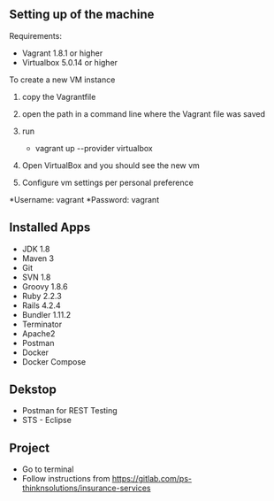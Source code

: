 ## Setting up of the machine

Requirements: 
* Vagrant 1.8.1 or higher
* Virtualbox 5.0.14 or higher




To create a new VM instance
1. copy the Vagrantfile
2. open the path in a command line where the Vagrant file was saved
3. run
    * vagrant up --provider virtualbox

4. Open VirtualBox and you should see the new vm
5. Configure vm settings per personal preference

*Username: vagrant
*Password: vagrant

## Installed Apps

* JDK 1.8
* Maven 3
* Git
* SVN 1.8
* Groovy 1.8.6
* Ruby 2.2.3
* Rails 4.2.4
* Bundler 1.11.2
* Terminator
* Apache2
* Postman
* Docker
* Docker Compose

## Dekstop

* Postman for REST Testing
* STS - Eclipse

## Project

* Go to terminal
* Follow instructions from https://gitlab.com/ps-thinknsolutions/insurance-services